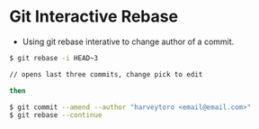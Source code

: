 # Git Interactive Rebase

- Using git rebase interative to change author of a commit.

```bash
$ git rebase -i HEAD~3

// opens last three commits, change pick to edit

then 

$ git commit --amend --author "harveytoro <email@email.com>"
$ git rebase --continue
```
